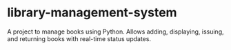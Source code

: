 # library-management-system
A project to manage books using Python. Allows adding, displaying, issuing, and returning books with real-time status updates.
